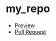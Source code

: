 # my_repo
- [Preview](https://obashmakov.github.io/my_repo/)
- [Pull Request](https://github.com/obashmakov/my_repo/pull/1/files)